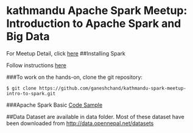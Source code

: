 # kathmandu Apache Spark Meetup: Introduction to Apache Spark and Big Data

For Meetup Detail, click [here](http://spark.meetup.com/cities/np/kathmandu/)
##Installing Spark

Follow instructions [here](notes/install-spark.md)

###To work on the hands-on, clone the git repository:
```
$ git clone https://github.com/ganeshchand/kathmandu-spark-meetup-intro-to-spark.git
```

###Apache Spark Basic
[Code Sample](notes/spark-basic-repl.md)



##Data
Dataset are available in data folder. Most of these dataset have been downloaded from http://data.opennepal.net/datasets

